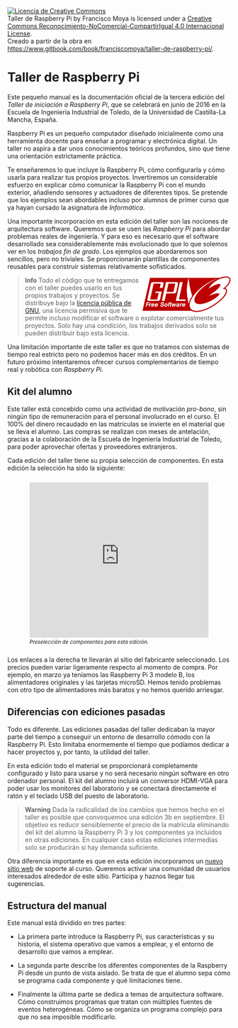 <a rel="license" href="http://creativecommons.org/licenses/by-nc-sa/4.0/"><img alt="Licencia de Creative Commons" style="border-width:0" src="https://i.creativecommons.org/l/by-nc-sa/4.0/88x31.png" /></a><br /><span xmlns:dct="http://purl.org/dc/terms/" property="dct:title">Taller de Raspberry Pi</span> by <span xmlns:cc="http://creativecommons.org/ns#" property="cc:attributionName">Francisco Moya</span> is licensed under a <a rel="license" href="http://creativecommons.org/licenses/by-nc-sa/4.0/">Creative Commons Reconocimiento-NoComercial-CompartirIgual 4.0 Internacional License</a>.<br />Creado a partir de la obra en <a xmlns:dct="http://purl.org/dc/terms/" href="https://www.gitbook.com/book/franciscomoya/taller-de-raspberry-pi/" rel="dct:source">https://www.gitbook.com/book/franciscomoya/taller-de-raspberry-pi/</a>.

# Taller de Raspberry Pi

Este pequeño manual es la documentación oficial de la tercera edición
del *Taller de iniciación a Raspberry Pi*, que se celebrará en junio
de 2016 en la Escuela de Ingeniería Industrial de Toledo, de la
Universidad de Castilla-La Mancha, España.

Raspberry Pi es un pequeño computador diseñado inicialmente como una
herramienta docente para enseñar a programar y electrónica digital.
Un taller no aspira a dar unos conocimientos teóricos profundos, sino
que tiene una orientación estrictamente práctica.

Te enseñaremos lo que incluye la Raspberry Pi, cómo configurarla y
cómo usarla para realizar tus propios proyectos.  Invertiremos un
considerable esfuerzo en explicar cómo comunicar la Raspberry Pi con
el mundo exterior, añadiendo sensores y actuadores de diferentes
tipos.  Se pretende que los ejemplos sean abordables incluso por
alumnos de primer curso que ya hayan cursado la asignatura de
*Informática*.

Una importante incorporación en esta edición del taller son las
nociones de arquitectura software.  Queremos que se usen las
*Raspberry Pi* para abordar problemas reales de ingeniería.  Y para
eso es necesario que el software desarrollado sea considerablemente
más evolucionado que lo que solemos ver en los *trabajos fin de
grado*.  Los ejemplos que abordaremos son sencillos, pero no
triviales.  Se proporcionarán plantillas de componentes reusables para
construir sistemas relativamente sofisticados.

> **Info** 
> [<img src="img/gpl3.png" height="80" style="float:right"/>](http://www.gnu.org/licenses/gpl-3.0.en.html)
> Todo el código que te entregamos con el taller puedes usarlo en tus
> propios trabajos y proyectos.  Se distribuye bajo la 
> [licencia pública de GNU](http://www.gnu.org/licenses/gpl-3.0.en.html),
> una licencia permisiva que te permite incluso
> modificar el software o explotar comercialmente tus proyectos.  Solo
> hay una condición, los trabajos derivados solo se pueden distribuir
> bajo esta licencia.

Una limitación importante de este taller es que no tratamos con
sistemas de tiempo real estricto pero no podemos hacer más en dos
créditos.  En un futuro próximo intentaremos ofrecer cursos
complementarios de tiempo real y robótica con *Raspberry Pi*.


## Kit del alumno

Este taller está concebido como una actividad de motivación
*pro-bono*, sin ningún tipo de remuneración para el personal
involucrado en el curso.  El 100% del dinero recaudado en las
matrículas se invierte en el material que se lleva el alumno.  Las
compras se realizan con meses de antelación, gracias a la colaboración
de la Escuela de Ingeniería Industrial de Toledo, para poder
aprovechar ofertas y proveedores extranjeros.

Cada edición del taller tiene su propia selección de componentes.  En
esta edición la selección ha sido la siguiente:

<figure style="padding:10px">
  <iframe src="https://docs.google.com/spreadsheets/d/16aW5zV-DAbm8R-N74DJ7_KGVBSAacWIodptxNJuLd38/pubhtml?gid=1395231998&amp;single=true&amp;headers=false&amp;range=A1:B15&amp;chrome=false&amp;gridlines=false" frameborder="0" style="width:100%;height:350px"></iframe>

  <figcaption style="font-size:smaller; font-style:italic">
  <div style="width:600px">Preselección de componentes para esta edición.</div>
  </figcaption>
</figure>

Los enlaces a la derecha te llevarán al sitio del fabricante
seleccionado.  Los precios pueden variar ligeramente respecto al
momento de compra.  Por ejemplo, en marzo ya teníamos las Raspberry Pi
3 modelo B, los alimentadores originales y las tarjetas microSD.
Hemos tenido problemas con otro tipo de alimentadores más baratos y no
hemos querido arriesgar.

## Diferencias con ediciones pasadas

Todo es diferente.  Las ediciones pasadas del taller dedicaban la
mayor parte del tiempo a conseguir un entorno de desarrollo cómodo con
la Raspberry Pi.  Esto limitaba enormemente el tiempo que podíamos
dedicar a hacer proyectos y, por tanto, la utilidad del taller.

En esta edición todo el material se proporcionará completamente
configurado y listo para usarse y no será necesario ningún software en
otro ordenador personal.  El kit del alumno incluirá un conversor
HDMI-VGA para poder usar los monitores del laboratorio y se conectará
directamente el ratón y el teclado USB del puesto de laboratorio.

> **Warning** 
> Dada la radicalidad de los cambios que hemos hecho en el
> taller es posible que convoquemos una edición 3b en septiembre.  El
> objetivo es reducir sensiblemente el precio de la matrícula
> eliminando del kit del alumno la Raspberry Pi 3 y los componentes ya
> incluidos en otras ediciones.  En cualquier caso estas ediciones
> intermedias solo se producirán si hay demanda suficiente.

Otra diferencia importante es que en esta edición incorporamos un
[nuevo sitio web](https://sites.google.com/site/tallerraspberrypi/) de
soporte al curso.  Queremos activar una comunidad de usuarios
interesados alrededor de este sitio.  Participa y haznos llegar tus
sugerencias.

## Estructura del manual

Este manual está dividido en tres partes:

* La primera parte introduce la Raspberry Pi, sus características y su
  historia, el sistema operativo que vamos a emplear, y el entorno de
  desarrollo que vamos a emplear.

* La segunda parte describe los diferentes componentes de la Raspberry
  Pi desde un punto de vista aislado.  Se trata de que el alumno sepa
  cómo se programa cada componente y qué limitaciones tiene.

* Finalmente la última parte se dedica a temas de arquitectura
  software.  Cómo construimos programas que tratan con múltiples
  fuentes de eventos heterogéneas.  Cómo se organiza un programa
  complejo para que no sea imposible modificarlo.

